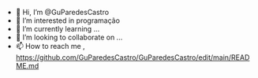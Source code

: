 - 👋 Hi, I’m @GuParedesCastro
- 👀 I’m interested in programação
- 🌱 I’m currently learning ...
- 💞️ I’m looking to collaborate on ...
- 📫 How to reach me , https://github.com/GuParedesCastro/GuParedesCastro/edit/main/README.md
<!---
GuParedesCastro/GuParedesCastro is a ✨ special ✨ repository because its `README.md` (this file) appears on your GitHub profile.
You can click the Preview link to take a look at your changes.
--->
